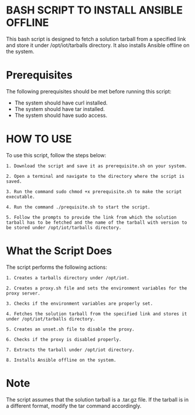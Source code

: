 # BASH SCRIPT TO INSTALL ANSIBLE OFFLINE

This bash script is designed to fetch a solution tarball from a specified link and store it under /opt/iot/tarballs directory. It also installs Ansible offline on the system.

# Prerequisites

The following prerequisites should be met before running this script:

- The system should have curl installed.
- The system should have tar installed.
- The system should have sudo access.


# HOW TO USE

To use this script, follow the steps below:

    1. Download the script and save it as prerequisite.sh on your system.
    
    2. Open a terminal and navigate to the directory where the script is saved.
    
    3. Run the command sudo chmod +x prerequisite.sh to make the script executable.

    4. Run the command ./prequisite.sh to start the script.
    
    5. Follow the prompts to provide the link from which the solution tarball has to be fetched and the name of the tarball with version to be stored under /opt/iot/tarballs directory.

# What the Script Does

The script performs the following actions:

    1. Creates a tarballs directory under /opt/iot.
    
    2. Creates a proxy.sh file and sets the environment variables for the proxy server.
    
    3. Checks if the environment variables are properly set.
    
    4. Fetches the solution tarball from the specified link and stores it under /opt/iot/tarballs directory.
    
    5. Creates an unset.sh file to disable the proxy.
    
    6. Checks if the proxy is disabled properly.
    
    7. Extracts the tarball under /opt/iot directory.
    
    8. Installs Ansible offline on the system.
   
   # Note

The script assumes that the solution tarball is a .tar.gz file. If the tarball is in a different format, modify the tar command accordingly.